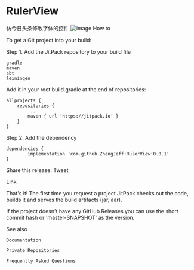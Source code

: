# RulerView
仿今日头条修改字体的控件
![image](/RulerView/Screenshot_20190405-155105.jpg)
How to

To get a Git project into your build:

Step 1. Add the JitPack repository to your build file

    gradle
    maven
    sbt
    leiningen

Add it in your root build.gradle at the end of repositories:

	allprojects {
		repositories {
			...
			maven { url 'https://jitpack.io' }
		}
	}

Step 2. Add the dependency

	dependencies {
	        implementation 'com.github.ZhengJeff:RulerView:0.0.1'
	}

Share this release:
Tweet

Link

That's it! The first time you request a project JitPack checks out the code, builds it and serves the build artifacts (jar, aar).

If the project doesn't have any GitHub Releases you can use the short commit hash or 'master-SNAPSHOT' as the version.

See also

    Documentation

    Private Repositories

    Frequently Asked Questions


